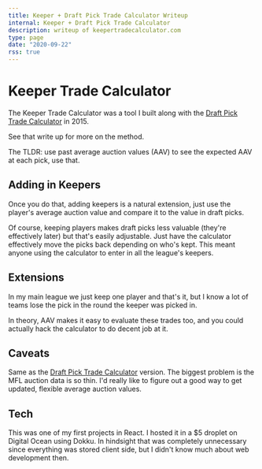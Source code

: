 ```yaml
---
title: Keeper + Draft Pick Trade Calculator Writeup
internal: Keeper + Draft Pick Trade Calculator
description: writeup of keepertradecalculator.com
type: page
date: "2020-09-22"
rss: true
---
```


# Keeper Trade Calculator

The Keeper Trade Calculator was a tool I built along with the [Draft Pick
Trade Calculator](/pickcalculator) in 2015.

See that write up for more on the method.

The TLDR: use past average auction values (AAV) to see the expected AAV at
each pick, use that.

## Adding in Keepers
Once you do that, adding keepers is a natural extension, just use the player's
average auction value and compare it to the value in draft picks.

Of course, keeping players makes draft picks less valuable (they're
effectively later) but that's easily adjustable. Just have the calculator
effectively move the picks back depending on who's kept. This meant anyone
using the calculator to enter in all the league's keepers.

## Extensions
In my main league we just keep one player and that's it, but I know a lot of
teams lose the pick in the round the keeper was picked in.

In theory, AAV makes it easy to evaluate these trades too, and you could
actually hack the calculator to do decent job at it.

## Caveats
Same as the [Draft Pick Trade Calculator](pickcalculator) version. The biggest
problem is the MFL auction data is so thin. I'd really like to figure out
a good way to get updated, flexible average auction values.

## Tech
This was one of my first projects in React. I hosted it in a $5 droplet on
Digital Ocean using Dokku. In hindsight that was completely unnecessary since
everything was stored client side, but I didn't know much about web
development then.
